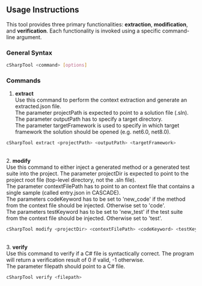 ## Usage Instructions

This tool provides three primary functionalities: **extraction**, **modification**, and **verification**. Each functionality is invoked using a specific command-line argument.

### General Syntax
```bash
cSharpTool <command> [options]
```

### Commands

1. **extract**  
Use this command to perform the context extraction and generate an extracted.json file.  
The parameter projectPath is expected to point to a solution file (.sln).  
The parameter outputPath has to specify a target directory.  
The parameter targetFramework is used to specify in which target framework the solution should be opened (e.g. net6.0, net8.0).  
```bash
cSharpTool extract <projectPath> <outputPath> <targetFramework>
```
&nbsp;  
2. **modify**  
Use this command to either inject a generated method or a generated test suite into the project.
The parameter projectDir is expected to point to the project root file (top-level directory, not the .sln file).  
The parameter contextFilePath has to point to an context file that contains a single sample (called entry.json in CASCADE).  
The parameters codeKeyword has to be set to 'new_code' if the method from the context file should be injected. Otherwise set to 'code'.  
The parameters testKeyword has to be set to 'new_test' if the test suite from the context file should be injected. Otherwise set to 'test'.
```bash
cSharpTool modify <projectDir> <contextFilePath> <codeKeyword> <testKeyword>
```
&nbsp;  
3. **verify**  
Use this command to verify if a C\# file is syntactically correct. The program will return a verification result of 0 if valid, -1 otherwise.  
The parameter filepath should point to a C\# file.
```bash
cSharpTool verify <filepath>
```

